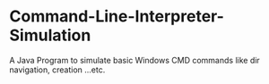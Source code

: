 # Command-Line-Interpreter-Simulation
A Java Program to simulate basic Windows CMD commands like dir navigation, creation ...etc.
